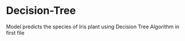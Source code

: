 # Decision-Tree
Model predicts the species of Iris plant using Decision Tree Algorithm in first file

